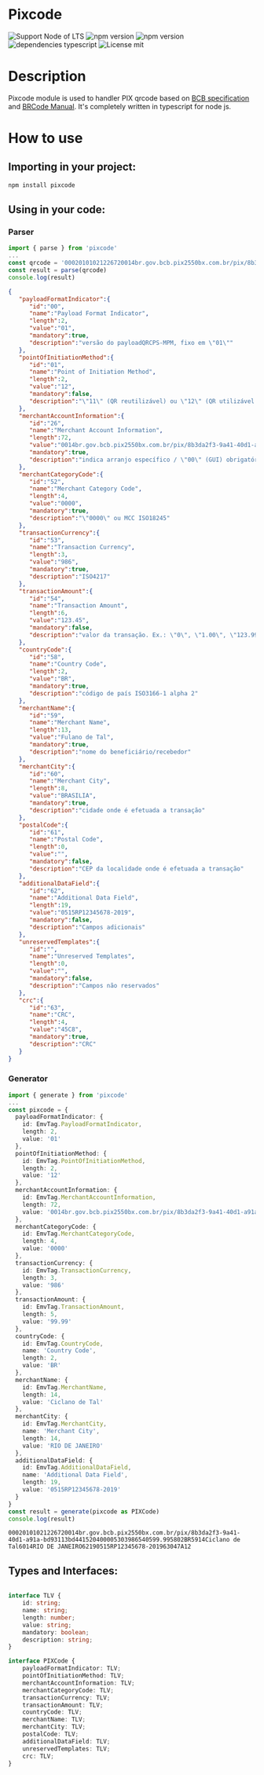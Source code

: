 # Pixcode

![Support Node of LTS](https://img.shields.io/badge/node-LTS-brightgreen.svg?style=plastic) ![npm version](https://img.shields.io/badge/npm-6.14.4-brightgreen.svg?style=plastic) ![npm version](https://img.shields.io/badge/yarn-1.22.4-brightgreen.svg?style=plastic) ![dependencies typescript](https://img.shields.io/badge/dependencies-typescript-blue.svg?style=plastic) ![License mit](https://img.shields.io/badge/license-MIT-blue.svg?style=plastic)

# Description
Pixcode module is used to handler PIX qrcode based on [BCB specification](https://www.bcb.gov.br/content/estabilidadefinanceira/pix/Regulamento_Pix/II_ManualdePadroesparaIniciacaodoPix-versao1.pdf) and [BRCode Manual](https://www.bcb.gov.br/content/estabilidadefinanceira/SiteAssets/Manual%20do%20BR%20Code.pdf). It's completely written in typescript for node js.


# How to use

## Importing in your project:

```bash
npm install pixcode
```

## Using in your code:

### Parser
```ts
import { parse } from 'pixcode'
...
const qrcode = '00020101021226720014br.gov.bcb.pix2550bx.com.br/pix/8b3da2f3-9a41-40d1-a91a-bd93113bd4415204000053039865406123.455802BR5913Fulano de Tal6008BRASILIA62190515RP12345678-2019630445C8'
const result = parse(qrcode)
console.log(result)
```

```json
{
   "payloadFormatIndicator":{
      "id":"00",
      "name":"Payload Format Indicator",
      "length":2,
      "value":"01",
      "mandatory":true,
      "description":"versão do payloadQRCPS-MPM, fixo em \"01\""
   },
   "pointOfInitiationMethod":{
      "id":"01",
      "name":"Point of Initiation Method",
      "length":2,
      "value":"12",
      "mandatory":false,
      "description":"\"11\" (QR reutilizável) ou \"12\" (QR utilizável apenas uma vez)"
   },
   "merchantAccountInformation":{
      "id":"26",
      "name":"Merchant Account Information",
      "length":72,
      "value":"0014br.gov.bcb.pix2550bx.com.br/pix/8b3da2f3-9a41-40d1-a91a-bd93113bd441",
      "mandatory":true,
      "description":"indica arranjo específico / \"00\" (GUI) obrigatório / \"01..99\" conform BCB"
   },
   "merchantCategoryCode":{
      "id":"52",
      "name":"Merchant Category Code",
      "length":4,
      "value":"0000",
      "mandatory":true,
      "description":"\"0000\" ou MCC ISO18245"
   },
   "transactionCurrency":{
      "id":"53",
      "name":"Transaction Currency",
      "length":3,
      "value":"986",
      "mandatory":true,
      "description":"ISO4217"
   },
   "transactionAmount":{
      "id":"54",
      "name":"Transaction Amount",
      "length":6,
      "value":"123.45",
      "mandatory":false,
      "description":"valor da transação. Ex.: \"0\", \"1.00\", \"123.99\""
   },
   "countryCode":{
      "id":"58",
      "name":"Country Code",
      "length":2,
      "value":"BR",
      "mandatory":true,
      "description":"código de país ISO3166-1 alpha 2"
   },
   "merchantName":{
      "id":"59",
      "name":"Merchant Name",
      "length":13,
      "value":"Fulano de Tal",
      "mandatory":true,
      "description":"nome do beneficiário/recebedor"
   },
   "merchantCity":{
      "id":"60",
      "name":"Merchant City",
      "length":8,
      "value":"BRASILIA",
      "mandatory":true,
      "description":"cidade onde é efetuada a transação"
   },
   "postalCode":{
      "id":"61",
      "name":"Postal Code",
      "length":0,
      "value":"",
      "mandatory":false,
      "description":"CEP da localidade onde é efetuada a transação"
   },
   "additionalDataField":{
      "id":"62",
      "name":"Additional Data Field",
      "length":19,
      "value":"0515RP12345678-2019",
      "mandatory":false,
      "description":"Campos adicionais"
   },
   "unreservedTemplates":{
      "id":"",
      "name":"Unreserved Templates",
      "length":0,
      "value":"",
      "mandatory":false,
      "description":"Campos não reservados"
   },
   "crc":{
      "id":"63",
      "name":"CRC",
      "length":4,
      "value":"45C8",
      "mandatory":true,
      "description":"CRC"
   }
}
```

### Generator
```ts
import { generate } from 'pixcode'
...
const pixcode = {
  payloadFormatIndicator: {
    id: EmvTag.PayloadFormatIndicator,
    length: 2,
    value: '01'
  },
  pointOfInitiationMethod: {
    id: EmvTag.PointOfInitiationMethod,
    length: 2,
    value: '12'
  },
  merchantAccountInformation: {
    id: EmvTag.MerchantAccountInformation,
    length: 72,
    value: '0014br.gov.bcb.pix2550bx.com.br/pix/8b3da2f3-9a41-40d1-a91a-bd93113bd441'
  },
  merchantCategoryCode: {
    id: EmvTag.MerchantCategoryCode,
    length: 4,
    value: '0000'
  },
  transactionCurrency: {
    id: EmvTag.TransactionCurrency,
    length: 3,
    value: '986'
  },
  transactionAmount: {
    id: EmvTag.TransactionAmount,
    length: 5,
    value: '99.99'
  },
  countryCode: {
    id: EmvTag.CountryCode,
    name: 'Country Code',
    length: 2,
    value: 'BR'
  },
  merchantName: {
    id: EmvTag.MerchantName,
    length: 14,
    value: 'Ciclano de Tal'
  },
  merchantCity: {
    id: EmvTag.MerchantCity,
    name: 'Merchant City',
    length: 14,
    value: 'RIO DE JANEIRO'
  },
  additionalDataField: {
    id: EmvTag.AdditionalDataField,
    name: 'Additional Data Field',
    length: 19,
    value: '0515RP12345678-2019'
  }
}
const result = generate(pixcode as PIXCode)
console.log(result)
```

```
00020101021226720014br.gov.bcb.pix2550bx.com.br/pix/8b3da2f3-9a41-40d1-a91a-bd93113bd441520400005303986540599.995802BR5914Ciclano de Tal6014RIO DE JANEIRO62190515RP12345678-201963047A12
```

## Types and Interfaces:

```ts

interface TLV {
    id: string;
    name: string;
    length: number;
    value: string;
    mandatory: boolean;
    description: string;
}

interface PIXCode {
    payloadFormatIndicator: TLV;
    pointOfInitiationMethod: TLV;
    merchantAccountInformation: TLV;
    merchantCategoryCode: TLV;
    transactionCurrency: TLV;
    transactionAmount: TLV;
    countryCode: TLV;
    merchantName: TLV;
    merchantCity: TLV;
    postalCode: TLV;
    additionalDataField: TLV;
    unreservedTemplates: TLV;
    crc: TLV;
}

```

